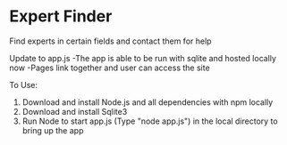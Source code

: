 # Expert Finder
Find experts in certain fields and contact them for help


Update to app.js
-The app is able to be run with sqlite and hosted locally now
-Pages link together and user can access the site

To Use:
1. Download and install Node.js and all dependencies with npm locally
2. Download and install Sqlite3
3. Run Node to start app.js (Type "node app.js") in the local directory to bring up the app 
